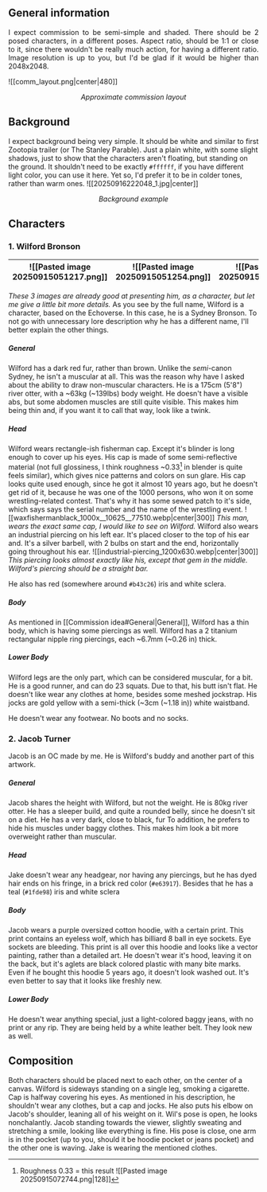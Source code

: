 ## General information
<p align="justify">I expect commission to be semi-simple and shaded. There should be 2 posed characters, in a different poses. Aspect ratio, should be 1:1 or close to it, since there wouldn't be really much action, for having a different ratio. Image resolution is up to you, but I'd be glad if it would be higher than 2048x2048.</p>

![[comm_layout.png|center|480]]

<center><i>Approximate commission layout</i></center>

<div style="page-break-after: always;"></div>

## Background
I expect background being very simple. It should be white and similar to first Zootopia trailer (or The Stanley Parable). Just a plain white, with some slight shadows, just to show that the characters aren't floating, but standing on the ground. It shouldn't need to be exactly `#ffffff`, if you have different light color, you can use it here. Yet so, I'd prefer it to be in colder tones, rather than warm ones.
![[20250916222048_1.jpg|center]]
<center><i>Background example</i></center>

## Characters
### 1. Wilford Bronson
| ![[Pasted image 20250915051217.png]] | ![[Pasted image 20250915051254.png]] | ![[Pasted image 20250915051311.png]] |
| ------------------------------------ | ------------------------------------ | ------------------------------------ |
*These 3 images are already good at presenting him, as a character, but let me give a little bit more details.*
As you see by the full name, Wilford is a character, based on the Echoverse. In this case, he is a Sydney Bronson. To not go with unnecessary lore description why he has a different name, I'll better explain the other things. 
##### General
Wilford has a dark red fur, rather than brown. Unlike the *semi*-canon Sydney, he isn't a muscular at all. This was the reason why have I asked about the ability to draw non-muscular characters. He is a 175cm (5'8") river otter, with a ~63kg (~139lbs) body weight. He doesn't have a visible abs, but some abdomen muscles are still quite visible. This makes him being thin and, if you want it to call that way, look like a twink. 
##### Head
Wilford wears rectangle-ish fisherman cap. Except it's blinder is long enough to cover up his eyes. His cap is made of some semi-reflective material (not full glossiness, I think roughness ~0.33[^1] in blender is quite feels similar), which gives nice patterns and colors on sun glare. His cap looks quite used enough, since he got it almost 10 years ago, but he doesn't get rid of it, because he was one of the 1000 persons, who won it on some wrestling-related contest. That's why it has some sewed patch to it's side, which says says the serial number and the name of the wrestling event.
![[waxfishermanblack_1000x__10625__77510.webp|center|300]]
*This man, wears the exact same cap, I would like to see on Wilford.*
 Wilford also wears an industrial piercing on his left ear. It's placed closer to the top of his ear and. It's a silver barbell, with 2 bulbs on start and the end, horizontally going throughout his ear.
![[industrial-piercing_1200x630.webp|center|300]]
*This piercing looks almost exactly like his, except that gem in the middle. Wilford's piercing should be a straight bar.*

He also has red (somewhere around `#b43c26`) iris and white sclera.
##### Body
As mentioned in [[Commission idea#General|General]], Wilford has a thin body, which is having some piercings as well. 
Wilford has a 2 titanium rectangular nipple ring piercings, each ~6.7mm (~0.26 in) thick.
##### Lower Body
Wilford legs are the only part, which can be considered muscular, for a bit. He is a good runner, and can do 23 squats. Due to that, his butt isn't flat.
He doesn't like wear any clothes at home, besides some meshed jockstrap. His jocks are gold yellow with a semi-thick (~3cm (~1.18 in)) white waistband. 

He doesn't wear any footwear. No boots and no socks.
### 2. Jacob Turner
Jacob is an OC made by me. He is Wilford's buddy and another part of this artwork.
##### General
Jacob shares the height with Wilford, but not the weight. He is 80kg river otter. He has a sleeper build, and quite a rounded belly, since he doesn't sit on a diet. He has a very dark, close to black, fur To addition, he prefers to hide his muscles under baggy clothes. This makes him look a bit more overweight rather than muscular.
##### Head
Jake doesn't wear any headgear, nor having any piercings, but he has dyed hair ends on his fringe, in a brick red color (`#e63917`). Besides that he has a teal (`#1fde98`) iris and white sclera
##### Body
Jacob wears a purple oversized cotton hoodie, with a certain print. This print contains an eyeless wolf, which has billiard 8 ball in eye sockets. Eye sockets are bleeding. This print is all over this hoodie and looks like a vector painting, rather than a detailed art. 
He doesn't wear it's hood, leaving it on the back, but it's aglets are black colored plastic with many bite marks. Even if he bought this hoodie 5 years ago, it doesn't look washed out. It's even better to say that it looks like freshly new.
##### Lower Body
He doesn't wear anything special, just a light-colored baggy jeans, with no print or any rip. They are being held by a white leather belt. They look new as well.
## Composition
Both characters should be placed next to each other, on the center of a canvas. 
Wilford is sideways standing on a single leg, smoking a cigarette. Cap is halfway covering his eyes. As mentioned in his description, he shouldn't wear any clothes, but a cap and jocks. He also puts his elbow on Jacob's shoulder, leaning all of his weight on it. Wil's pose is open, he looks nonchalantly. 
Jacob standing towards the viewer, slightly sweating and stretching a smile, looking like everything is fine. His pose is close, one arm is in the pocket (up to you, should it be hoodie pocket or jeans pocket) and the other one is waving. Jake is wearing the mentioned clothes. 

[^1]: Roughness 0.33 = this result ![[Pasted image 20250915072744.png|128]]

